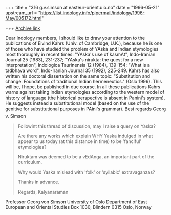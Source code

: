 +++
title = "316 g.v.simson at easteur-orient.uio.no"
date = "1996-05-21"
upstream_url = "https://list.indology.info/pipermail/indology/1996-May/005172.html"

+++
[Archive link](https://list.indology.info/pipermail/indology/1996-May/005172.html)

Dear Indology members,
        I should like to draw your attention to the publications of Eivind
Kahrs (Univ. of Cambridge, U.K.), because he is one of those who have
studied the problem of YAska and Indian etymologies most thoroughly in
recent times:
        "YAska's use of kasmAt", Indo-Iranian Journal 25 (1983), 231-237;
         "YAska's nirukta: the quest for a new interpretation", Indologica
Taurinensia 12 (1984),
                139-154;
        "What is a tadbhava word",  Indo-Iranian Journal 35 (1992), 225-249.
Kahrs has also written his doctoral dissertation on the same topic:
        "Substitution and change. Foundations of traditional Indian
hermeneutics." (Oslo 1996).
This will be, I hope, be published in due course. In all these publications
Kahrs warns against taking Indian etymologies according to the western
model of history of language (the historical perspective is absent in
Panini's system). He suggests instead a substitutional model (based on the
use of the genitive for substitutional purposes in PAini's grammar).
        Best regards
                Georg v. Simson



>
>Followint this thread of discussion, may I raise a query on Yaska?
>
>Are there any works which explain WHY Yaska indulged in what appear to us
>today (at this distance in time) to be 'fanciful' etymologies?
>
>Niruktam was deemed to be a vEdAnga, an important part of the curriculum.
>
>Why would Yaska mislead with 'folk' or 'syllabic' extravaganzas?
>
>Thanks in advance.
>
>Regards, Kalyanaraman
>

Professor Georg von Simson
University of Oslo
Department of East European and Oriental Studies
Box 1030, Blindern
0315 Oslo, Norway






